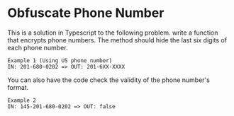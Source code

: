 # Obfuscate Phone Number
This is a solution in Typescript to the following problem.
write a function that encrypts phone numbers. The method should hide the last six digits of each phone number.

    Example 1 (Using US phone number)
    IN: 201-680-0202 => OUT: 201-6XX-XXXX

You can also have the code check the validity of the phone number's format.

    Example 2
    IN: 145-201-680-0202 => OUT: false
